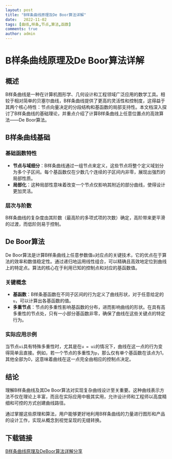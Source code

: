 ```yaml
---
layout: post
title: "B样条曲线原理及De Boor算法详解"
date:   2022-11-02
tags: [曲线,样条,节点,算法,函数]
comments: true
author: admin
---
```

# B样条曲线原理及De Boor算法详解

## 概述
B样条曲线是一种在计算机图形学、几何设计和工程领域广泛应用的数学工具。相较于相对简单的贝塞尔曲线，B样条曲线提供了更高的灵活性和控制度，这得益于其两个核心特性：节点向量决定的分段结构和基函数的局部支持性。本文档深入探讨了B样条曲线的基础理论，并重点介绍了计算B样条曲线上任意位置点的高效算法——De Boor算法。

## B样条曲线基础

### 基础函数特性
- **节点与域细分**：B样条曲线通过一组节点来定义，这些节点将整个定义域划分为多个子区间。每个基函数仅在少数几个连续的子区间内非零，展现出强烈的局部性质。
- **局部化**：这种局部性意味着改变一个节点仅影响其附近的部分曲线，使得设计更加灵活。

### 层次与阶数
B样条曲线的复杂度由其阶数（最高阶的多项式项的次数）确定，高阶带来更平滑的过渡，而低阶则易于控制。

## De Boor算法

De Boor算法是计算B样条曲线上任意参数值`u`对应点的关键技术，它的优点在于算法的效率和数值稳定性。通过递归地运用线性组合，可以精确且高效地定位到曲线上的特定点。算法的核心在于利用已知的控制点和对应的基函数值。

### 关键概念

- **基函数**：B样条基函数在不同子区间的行为定义了曲线形状，对于任意给定的`u`，可以计算出各基函数的值。
- **多重节点**：节点的多重性影响基函数的分布，进而影响曲线的形状。在具有高多重性的节点处，只有一小部分基函数非零，确保了曲线在这些关键点的特定行为。

### 实际应用示例
当节点`ui`具有特殊多重性时，尤其是在`u = ui`的情况下，曲线在这一点的行为变得简单且直接。例如，若一个节点的多重性为`p`，那么仅有单个基函数在该点为1，其他全部为0，这意味着曲线在这一点完全由相应的控制点决定。

## 结论
理解B样条曲线及其De Boor算法对实现复杂曲线设计至关重要。这种曲线表示方法不仅在理论上丰富，而且在实际应用中极其实用，允许设计师和工程师以高度精细和可控的方式创建曲线路径。

通过掌握这些原理和算法，用户能够更好地利用B样条曲线的力量进行图形和产品的设计工作，实现从概念到视觉呈现的无缝转换。

## 下载链接

[B样条曲线原理及DeBoor算法详解分享](https://pan.quark.cn/s/30630f2cf19b)